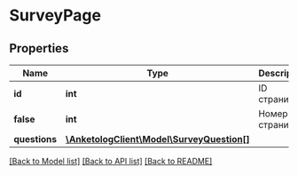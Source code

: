 # SurveyPage

## Properties
Name | Type | Description | Notes
------------ | ------------- | ------------- | -------------
**id** | **int** | ID страницы | [optional] 
**false** | **int** | Номер страницы | [optional] 
**questions** | [**\AnketologClient\Model\SurveyQuestion[]**](SurveyQuestion.md) |  | 

[[Back to Model list]](../README.md#documentation-for-models) [[Back to API list]](../README.md#documentation-for-api-endpoints) [[Back to README]](../README.md)


